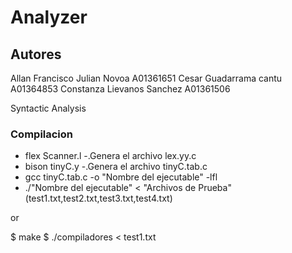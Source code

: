 # Analyzer

## Autores
Allan Francisco Julian Novoa A01361651
Cesar Guadarrama cantu A01364853
Constanza Lievanos Sanchez A01361506

Syntactic Analysis

### Compilacion

* flex Scanner.l 				-.Genera el archivo lex.yy.c
* bison tinyC.y 				-.Genera el archivo tinyC.tab.c
* gcc tinyC.tab.c -o "Nombre del ejecutable" -lfl
* ./"Nombre del ejecutable" < "Archivos de Prueba"(test1.txt,test2.txt,test3.txt,test4.txt)

or

$ make
$ ./compiladores < test1.txt

